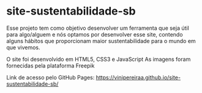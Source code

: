 # site-sustentabilidade-sb

Esse projeto tem como objetivo desenvolver um ferramenta que seja útil para algo/alguem e nós optamos por desenvolver esse site, contendo alguns hábitos que proporcionam maior sustentabilidade para o mundo em que vivemos.

O site foi desenvolvido em HTML5, CSS3 e JavaScript
As imagens foram fornecidas pela plataforma Freepik

Link de acesso pelo GitHub Pages: https://vinipereiraa.github.io/site-sustentabilidade-sb/
